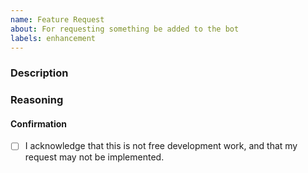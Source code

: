 ```yaml
---
name: Feature Request
about: For requesting something be added to the bot
labels: enhancement
---
```

<!-- Thanks for loving the bot, and suggesting something be added.
Remember that feature requests are not prioritized, and we'd love for you to add it yourself in a pull request -->
### Description
<!-- What you want us to add,how it should work, and who would benefit from it -->


### Reasoning
<!-- Why we should add this (you must make a compelling argument or we will reject your request) -->


#### Confirmation
<!-- Check this box by replacing the space between the brackets with an x -->
- [ ] I acknowledge that this is not free development work, and that my request may not be implemented.
